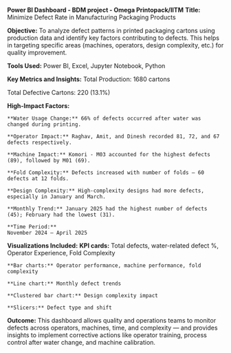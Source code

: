 **Power BI Dashboard - BDM project - Omega Printopack/IITM**
  **Title:**
  Minimize Defect Rate in Manufacturing Packaging Products
  
  **Objective:**
  To analyze defect patterns in printed packaging cartons using production data and identify key factors contributing to defects. 
  This helps in targeting specific areas (machines, operators, design complexity, etc.) for quality improvement.
  
  **Tools Used:**
  Power BI, Excel, Jupyter Notebook, Python
  
  **Key Metrics and Insights:**
  Total Production: 1680 cartons
  
  Total Defective Cartons: 220 (13.1%)
  
  **High-Impact Factors:**
  
    **Water Usage Change:** 66% of defects occurred after water was changed during printing.
    
    **Operator Impact:** Raghav, Amit, and Dinesh recorded 81, 72, and 67 defects respectively.
    
    **Machine Impact:** Komori - M03 accounted for the highest defects (89), followed by M01 (69).
    
    **Fold Complexity:** Defects increased with number of folds – 60 defects at 12 folds.
    
    **Design Complexity:** High-complexity designs had more defects, especially in January and March.
    
    **Monthly Trend:** January 2025 had the highest number of defects (45); February had the lowest (31).
    
    **Time Period:**
    November 2024 – April 2025
  
  **Visualizations Included:**
    **KPI cards:** Total defects, water-related defect %, Operator Experience, Fold Complexity
    
    **Bar charts:** Operator performance, machine performance, fold complexity
    
    **Line chart:** Monthly defect trends
    
    **Clustered bar chart:** Design complexity impact
    
    **Slicers:** Defect type and shift
  
  **Outcome:**
  This dashboard allows quality and operations teams to monitor defects across operators, machines, time, and complexity — 
  and provides insights to implement corrective actions like operator training, process control after water change, and machine calibration.

